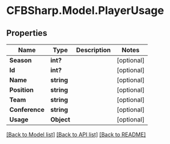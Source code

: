 # CFBSharp.Model.PlayerUsage
## Properties

Name | Type | Description | Notes
------------ | ------------- | ------------- | -------------
**Season** | **int?** |  | [optional] 
**Id** | **int?** |  | [optional] 
**Name** | **string** |  | [optional] 
**Position** | **string** |  | [optional] 
**Team** | **string** |  | [optional] 
**Conference** | **string** |  | [optional] 
**Usage** | **Object** |  | [optional] 

[[Back to Model list]](../README.md#documentation-for-models) [[Back to API list]](../README.md#documentation-for-api-endpoints) [[Back to README]](../README.md)

